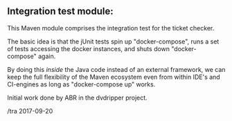 Integration test module:
---

This Maven module comprises the integration test for the ticket checker.

The basic idea is that the jUnit tests spin up "docker-compose",
runs a set of tests accessing the docker instances, and shuts down 
"docker-compose" again.  

By doing this _inside_ the Java code instead of an external framework, 
we can keep the full flexibility of the Maven ecosystem even from
within IDE's and CI-engines as long as "docker-compose up" works.

Initial work done by ABR in the dvdripper project.


/tra 2017-09-20


